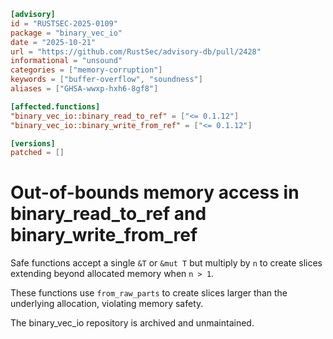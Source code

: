 ```toml
[advisory]
id = "RUSTSEC-2025-0109"
package = "binary_vec_io"
date = "2025-10-21"
url = "https://github.com/RustSec/advisory-db/pull/2428"
informational = "unsound"
categories = ["memory-corruption"]
keywords = ["buffer-overflow", "soundness"]
aliases = ["GHSA-wwxp-hxh6-8gf8"]

[affected.functions]
"binary_vec_io::binary_read_to_ref" = ["<= 0.1.12"]
"binary_vec_io::binary_write_from_ref" = ["<= 0.1.12"]

[versions]
patched = []
```

# Out-of-bounds memory access in binary_read_to_ref and binary_write_from_ref

Safe functions accept a single `&T` or `&mut T` but multiply by `n` to create slices extending beyond allocated memory when `n > 1`.

These functions use `from_raw_parts` to create slices larger than the underlying allocation, violating memory safety.

The binary_vec_io repository is archived and unmaintained.
